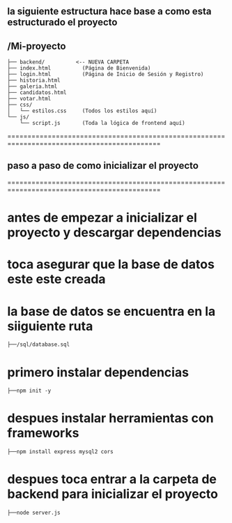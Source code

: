 ## la siguiente estructura hace base a como esta estructurado el proyecto

## /Mi-proyecto
    ├── backend/          <-- NUEVA CARPETA
    ├── index.html          (Página de Bienvenida)
    ├── login.html          (Página de Inicio de Sesión y Registro)
    ├── historia.html
    ├── galeria.html
    ├── candidatos.html
    ├── votar.html
    ├── css/
    │   └── estilos.css     (Todos los estilos aquí)
    └── js/
        └── script.js       (Toda la lógica de frontend aquí)
============================================================================================


## paso a paso de como inicializar el proyecto
============================================================================================
# antes de empezar a inicializar el proyecto y descargar dependencias 
# toca asegurar que la base de datos este este creada
# la base de datos se encuentra en la siiguiente ruta
    ├──/sql/database.sql
# primero instalar dependencias
    ├──npm init -y
# despues instalar herramientas con frameworks
    ├──npm install express mysql2 cors
# despues toca entrar a la carpeta de backend para inicializar el proyecto
    ├──node server.js
    
